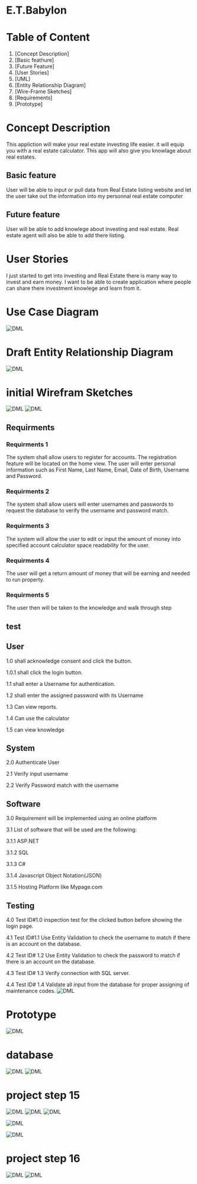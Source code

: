 # E.T.Babylon
# Table of Content

1.  [Concept Description]
2.  [Basic feathure]
3.  [Future Feature]
4.  [User Stories]
5.  [UML]
6.  [Entity Relationship Diagram]
7.  [Wire-Frame Sketches]
8.  [Requirements]
9. [Prototype]
 
#  Concept Description

This appliction will make your real estate investing life easier. it will equip you with a real estate calculator. This app will also give you knowlage about real estates.


## Basic feature
User will be able to input or pull data from Real Estate listing website and let the user take out the information into my personnal real estate computer 


## Future feature
User will be able to add knowlege about investing and real estate. Real estate agent will also be able to add there listing.
#  User Stories
I just started to get into investing and Real Estate there is many way to invest and earn money. I want to be able to create application where people can share there investment knowlege and learn from it.
# Use Case Diagram
![DML](assets/DML.png)
# Draft Entity Relationship Diagram
![DML](assets/Annotation%202020-03-25%20220443.png)
# initial Wirefram Sketches
![DML](assets/IMG_4062.jpg)
![DML](assets/IMG_4061.jpg)


## Requirments

### Requirments 1
The system shall allow users to register for accounts. The registration feature will be located on the home view. The user will enter personal information such as First Name, Last Name, Email, Date of Birth, Username and Password.

### Requirments 2
The system shall allow users will enter usernames and passwords to request the database to verify the username and password match.

### Requirments 3
The system will allow the user to edit or input the amount of money into specified account calculator space readability for the user.

### Requirments 4
The user will get a return amount of money that will be earning and needed to run property.

### Requirments 5
The user then will be taken to the knowledge and walk through step  

## test

## User

1.0 shall acknowledge consent and click the button.

1.0.1 shall click the login button.

1.1 shall enter a Username for authentication.

1.2 shall enter the assigned password with its Username

1.3 Can view reports.

1.4 Can use the calculator

1.5 can view knowledge

## System

2.0 Authenticate User

2.1 Verify input username

2.2 Verify Password match with the username

## Software

3.0 Requirement will be implemented using an online platform

3.1 List of software that will be used are the following:

3.1.1 ASP.NET

3.1.2 SQL

3.1.3 C#

3.1.4 Javascript Object Notation(JSON)

3.1.5 Hosting Platform like Mypage.com

## Testing

4.0 Test ID#1.0 inspection test for the clicked button before showing the login page.

4.1 Test ID#1.1 Use Entity Validation to check the username to match if there is an account on the database.

4.2 Test ID# 1.2 Use Entity Validation to check the password to match if there is an account on the database.

4.3 Test ID# 1.3 Verify connection with SQL server.

4.4 Test ID# 1.4 Validate all input from the database for proper assigning of maintenance codes.
![DML](assets/RTM.png)
# Prototype
![DML](assets/1.png)
# database
![DML](assets/project%20step12.png)
![DML](assets/projectstep%2012.1.png)
# project step 15
![DML](assets/day2.png)
![DML](assets/day4.png)
![DML](assets/day%205.png)

![DML](assets/day%206.png)

![DML](assets/sprint%20chart.png)
# project step 16
![DML](assets/Fontpage.png)
![DML](assets/sprint%20chart.png)




